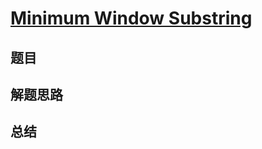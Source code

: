 # [Minimum Window Substring](https://leetcode.com/problems/minimum-window-substring/)
## 题目


## 解题思路


## 总结


